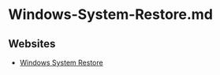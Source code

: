 # Windows-System-Restore.md

## Websites

* [Windows System Restore](https://support.microsoft.com/en-us/windows/system-restore-a5ae3ed9-07c4-fd56-45ee-096777ecd14e)
